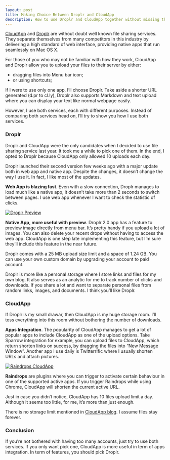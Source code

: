 ```yaml
---
layout: post
title: Making Choice Between Droplr and CloudApp
description: How to use Droplr and CloudApp together without missing the benefits of both services.
---
```

[CloudApp][1] and [Droplr][2] are without doubt well known file sharing services. They separate themselves from many competitors in this industry by delivering a high standard of web interface, providing native apps that run seamlessly on Mac OS X.

For those of you who may not be familiar with how they work, CloudApp and Droplr allow you to upload your files to their server by either:

- dragging files into Menu bar icon;
- or using shortcuts;

If I were to use only one app, I’ll choose Droplr. Take aside a shorter URL generated (d.pr to cl.ly), Droplr also supports Markdown and text upload where you can display your text like normal webpage easily.

However, I use both services, each with different purposes. Instead of comparing both services head on, I’ll try to show you how I use both services.

### Droplr

Droplr and CloudApp were the only candidates when I decided to use file sharing service last year. It took me a while to pick one of them. In the end, I opted to Droplr because CloudApp only allowed 10 uploads each day.

Droplr launched their second version few weeks ago with a major update both in web app and native app. Despite the changes, it doesn’t change the way I use it. In fact, I like most of the updates.

**Web App is blazing fast**. Even with a slow connection, Droplr manages to load much like a native app, it doesn’t take more than 2 seconds to switch between pages. I use web app whenever I want to check the statistic of clicks.

[ ![Droplr Preview][img1] ](http://images.sayzlim.net/2011/12/compare_droplr.jpg "Droplr Preview")

[img1]: http://images.sayzlim.net/2011/12/compare_droplr.jpg "Droplr Preview"

**Native App, more useful with preview**. Droplr 2.0 app has a feature to preview image directly from menu bar. It’s pretty handy if you upload a lot of images. You can also delete your recent drops without having to access the web app. CloudApp is one step late implementing this feature, but I’m sure they’ll include this feature in the near future.

Droplr comes with a 25&#160;MB upload size limit and a space of 1.24&#160;GB. You can use your own custom domain by upgrading your account to paid account.

Droplr is more like a personal storage where I store links and files for my own blog. It also serves as an analytic for me to track number of clicks and downloads. If you share a lot and want to separate personal files from random links, images, and documents. I think you’ll like Droplr.

### CloudApp

If Droplr is my small drawar, then CloudApp is my huge storage room. I’ll toss everything into this room without bothering the number of downloads.

**Apps Integration**. The popularity of CloudApp manages to get a lot of popular apps to include CloudApp as one of the upload options. Take Sparrow integration for example, you can upload files to CloudApp, which return shorten links on success, by dragging the files into “New Message Window”. Another app I use daily is Twitterrific where I usually shorten URLs and attach pictures.

[ ![Raindrops CloudApp][img2] ](http://images.sayzlim.net/2011/12/compare_cloudapp.jpg "Raindrops CloudApp")

[img2]: http://images.sayzlim.net/2011/12/compare_cloudapp.jpg "Raindrops CloudApp"

**Raindrops** are plugins where you can trigger to activate certain behaviour in one of the supported active apps. If you trigger Raindrops while using Chrome, CloudApp will shorten the current active URL.

Just in case you didn’t notice, CloudApp has 10 files upload limit a day. Although it seems too little, for me, it’s more than just enough.

There is no storage limit mentioned in [CloudApp blog][3]. I assume files stay forever.

### Conclusion

If you’re not bothered with having too many accounts, just try to use both services. If you only want pick one, CloudApp is more useful in term of apps integration. In term of features, you should pick Droplr.

[1]: http://getcloudapp.com/ "CloudApp"
[2]: https://droplr.com/ "Droplr • Hello"
[3]: http://blog.getcloudapp.com/the-next-level "CloudApp - The Next Level - CloudApp - Blog"